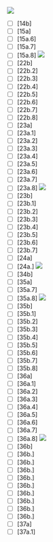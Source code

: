  ![](https://github.com/Esukhia/J018/blob/master/MRK35_SAMPLING/He2/He065-0114.jpg)
 - [ ] [14b] 
 - [ ] [15a]
 - [ ] [15a.6]
 - [ ] [15a.7]
 - [ ] [15a.8]
 ![](https://github.com/Esukhia/J018/blob/master/MRK35_SAMPLING/He2/He065-0127.jpg)
 - [ ] [22b]
 - [ ] [22b.2]
 - [ ] [22b.3]
 - [ ] [22b.4]
 - [ ] [22b.5]
 - [ ] [22b.6]
 - [ ] [22b.7]
 - [ ] [22b.8]
 - [ ] [23a]
 - [ ] [23a.1]
 - [ ] [23a.2]
 - [ ] [23a.3]
 - [ ] [23a.4]
 - [ ] [23a.5]
 - [ ] [23a.6]
 - [ ] [23a.7]
 - [ ] [23a.8]
 ![](https://github.com/Esukhia/J018/blob/master/MRK35_SAMPLING/He2/He065-0128.jpg)
 - [ ] [23b]
 - [ ] [23b.1]
 - [ ] [23b.2]
 - [ ] [23b.3]
 - [ ] [23b.4]
 - [ ] [23b.5]
 - [ ] [23b.6]
 - [ ] [23b.7]
 - [ ] [24a]
 - [ ] [24a.]
 ![](https://github.com/Esukhia/J018/blob/master/MRK35_SAMPLING/He2/He065-0139.jpg)
 - [ ] [34b]
 - [ ] [35a]
 - [ ] [35a.7]
 - [ ] [35a.8]
 ![](https://github.com/Esukhia/J018/blob/master/MRK35_SAMPLING/He2/He065-0140.jpg)
 - [ ] [35b]
 - [ ] [35b.1]
 - [ ] [35b.2]
 - [ ] [35b.3]
 - [ ] [35b.4]
 - [ ] [35b.5]
 - [ ] [35b.6]
 - [ ] [35b.7]
 - [ ] [35b.8]
 - [ ] [36a]
 - [ ] [36a.1]
 - [ ] [36a.2]
 - [ ] [36a.3]
 - [ ] [36a.4]
 - [ ] [36a.5]
 - [ ] [36a.6]
 - [ ] [36a.7]
 - [ ] [36a.8]
 ![](https://github.com/Esukhia/J018/blob/master/MRK35_SAMPLING/He2/He065-0141.jpg)
- [ ] [36b]
- [ ] [36b.]
- [ ] [36b.]
- [ ] [36b.]
- [ ] [36b.]
- [ ] [36b.]
- [ ] [36b.]
- [ ] [36b.]
- [ ] [36b.]
- [ ] [36b.]
- [ ] [37a]
- [ ] [37a.1]
